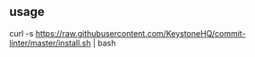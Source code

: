 ## usage

curl -s https://raw.githubusercontent.com/KeystoneHQ/commit-linter/master/install.sh | bash